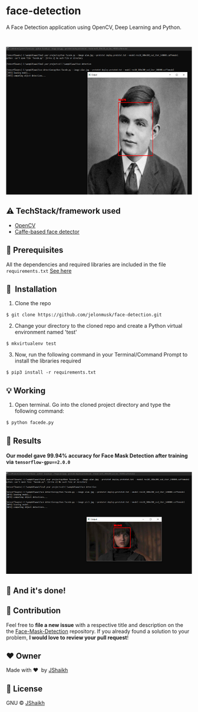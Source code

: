 # face-detection
A Face Detection application using OpenCV, Deep Learning and Python.    
     
     
&nbsp;&nbsp;&nbsp;&nbsp;&nbsp;&nbsp;&nbsp;&nbsp;&nbsp;&nbsp;&nbsp;&nbsp;&nbsp;&nbsp;&nbsp;&nbsp;&nbsp;&nbsp;&nbsp;&nbsp;&nbsp;&nbsp;&nbsp;&nbsp;&nbsp;&nbsp;&nbsp;&nbsp;&nbsp;&nbsp;&nbsp;&nbsp;&nbsp;&nbsp;&nbsp;
<p align="center"><img src="https://github.com/jelonmusk/face-detection/blob/main/output/output1.png" width="700" height="400"></p>    


## :warning: TechStack/framework used

- [OpenCV](https://opencv.org/)
- [Caffe-based face detector](https://caffe.berkeleyvision.org/)    

## :key: Prerequisites

All the dependencies and required libraries are included in the file <code>requirements.txt</code> [See here](https://github.com/jelonmusk/face-detection/blob/main/requirements.txt)

## 🚀&nbsp; Installation
1. Clone the repo
```
$ git clone https://github.com/jelonmusk/face-detection.git
```

2. Change your directory to the cloned repo and create a Python virtual environment named 'test'
```
$ mkvirtualenv test
```

3. Now, run the following command in your Terminal/Command Prompt to install the libraries required
```
$ pip3 install -r requirements.txt
```    

## :bulb: Working

1. Open terminal. Go into the cloned project directory and type the following command:
```
$ python facede.py
```    


## :key: Results

#### Our model gave 99.94% accuracy for Face Mask Detection after training via <code>tensorflow-gpu==2.0.0</code>

![](https://github.com/jelonmusk/face-detection/blob/main/output/output2.png)    

## :clap: And it's done!    

## :handshake: Contribution
Feel free to **file a new issue** with a respective title and description on the the [Face-Mask-Detection](https://github.com/jelonmusk/face-detection/issues) repository. If you already found a solution to your problem, **I would love to review your pull request**! 

## :heart: Owner
Made with :heart:&nbsp;  by [JShaikh](https://github.com/jelonmusk)    

## :eyes: License
GNU © [JShaikh](https://github.com/jelonmusk/face-detection/blob/main/LICENSE)
